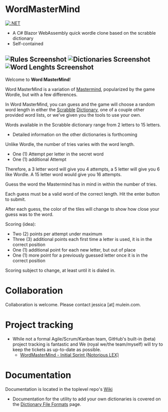 # WordMasterMind
[![.NET](https://github.com/FreddieMercurial/WordMasterMind/actions/workflows/dotnet.yml/badge.svg?branch=main)](https://github.com/FreddieMercurial/WordMasterMind/actions/workflows/dotnet.yml)
- A C# Blazor WebAssembly quick wordle clone based on the scrabble dictionary
- Self-contained

![Rules Screenshot](https://raw.githubusercontent.com/FreddieMercurial/WordMasterMind/main/WordMasterMindRules.png)
![Dictionaries Screenshot](https://raw.githubusercontent.com/FreddieMercurial/WordMasterMind/main/WordMasterMindDictionaries.png)
![Word Lenghts Screenshot](https://raw.githubusercontent.com/FreddieMercurial/WordMasterMind/main/WordMasterMindWordLengths.png)
-----
Welcome to **Word MasterMind**!

Word MasterMind is a variation of [Mastermind](https://en.wikipedia.org/wiki/Mastermind_(board_game)), popularized by the game Wordle, but with a few differences.

In Word MasterMind, you can guess and the game will choose a random word length in either the [Scrabble](https://en.wikipedia.org/wiki/Scrabble) [Dictionary](https://scrabble.merriam.com/), one of a couple other provided word lists, or we've given you the tools to use your own.

Words available in the Scrabble dictionary range from 2 letters to 15 letters.
- Detailed information on the other dictionaries is forthcoming

Unlike Wordle, the number of tries varies with the word length.

*   One (1) Attempt per letter in the secret word
*   One (1) additional Attempt

Therefore, a 3 letter word will give you 4 attempts, a 5 letter will give you 6 like Wordle. A 15 letter word would give you 16 attempts.

Guess the word the Mastermind has in mind in within the number of tries.

Each guess must be a valid word of the correct length. Hit the enter button to submit.

After each guess, the color of the tiles will change to show how close your guess was to the word.

Scoring (idea):

*   Two (2) points per attempt under maximum
*   Three (3) additional points each first time a letter is used, it is in the correct position
*   One (1) additional point for each new letter, but out of place
*   One (1) more point for a previously guessed letter once it is in the correct position

Scoring subject to change, at least until it is dialed in.

# Collaboration
Collaboration is welcome. Please contact jessica [at] mulein.com.


# Project tracking
- While not a formal Agile/Scrum/Kanban team, GitHub's built-in (beta) project tracking is fantastic and We (royal we/the team/myself) will try to keep the tickets as up-to-date as possible.
  - [WordMasterMind - Initial Sprint (Notorious LEX)](https://github.com/orgs/WordMasterMind/projects/1)

# Documentation
Documentation is located in the toplevel repo's [Wiki](https://github.com/WordMasterMind/WordMasterMind/wiki)
- Documentation for the utility to add your own dictionaries is covered on the [Dictionary File Formats](https://github.com/WordMasterMind/WordMasterMind/wiki/Dictionary-File-Formats) page.
